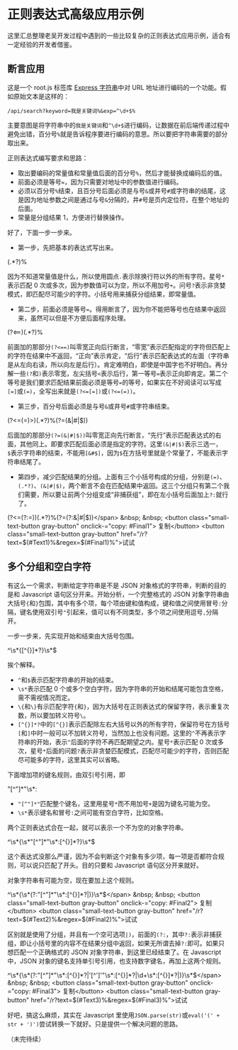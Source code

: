 <link href='/regex.css' rel='stylesheet' type='text/css'>

# 正则表达式高级应用示例

这里汇总整理老吴开发过程中遇到的一些比较复杂的正则表达式应用示例，适合有一定经验的开发者借鉴。

## 断言应用

这是一个 root.js 标签库 [Express 字符串](/root.js/express.md)中对 URL 地址进行编码的一个功能。假如原始文本是这样的：

```string
/api/search?keyword=我是关键词%&exp=^\d+$%
```

主要意图是将字符串中的`我是关键词`和`^\d+$`进行编码，让数据在前后端传递过程中避免出错，百分号`%`就是告诉程序要进行编码的意思。所以要把字符串需要的部分取出来。

正则表达式编写要求和思路：

* 取出要编码的常量值和常量值后面的百分号`%`，然后才能替换成编码后的值。
* 前面必须是等号`=`，因为只需要对地址中的参数值进行编码。
* 必须以百分号`%`结束，且百分号后面必须是与号`&`或井号`#`或字符串的结尾，这是因为地址参数之间是通过与号`&`分隔的，井`#`号是页内定位符，在整个地址的后面。
* 常量是分组结果 1，方便进行替换操作。

好了，下面一步一步来。

* 第一步，先把基本的表达式写出来。

<span class="regex">(.*?)%</span>

因为不知道常量值是什么，所以使用圆点`.`表示除换行符以外的所有字符。星号`*`表示匹配 0 次或多次，因为参数值可以为空，所以不用加号`+`。问号`?`表示非贪婪模式，即匹配尽可能少的字符。小括号用来捕获分组结果，即常量值。

* 第二步，前面必须是等号`=`。得用断言了，因为你不能把等号也在结果中返回来，虽然可以但是不方便后面程序处理。

<span class="regex">(?<==)(.*?)%</span>

前面加的那部分`(?<==)`叫零宽正向后行断言，“零宽”表示匹配指定的字符但匹配上的字符在结果中不返回，“正向”表示肯定，“后行”表示匹配表达式的左面（字符串是从左向右读，所以向左是后行）。肯定难明白，即使是中国字也不好明白。再分解一些`(?`和`)`表示零宽，左尖括号`<`表示后行，第一等号`=`表示正向即肯定。第二个等号是我们要求匹配结果前面必须是等号`=`的等号，如果实在不好阅读可以写成`[=]`或`(=)`，全写出来就是`(?<=[=])`或`(?<=(=))`。

* 第三步，百分号后面必须是与号`&`或井号`#`或字符串结束。

<span class="regex">(?<=(=)>)(.*?)%(?=(&|#|$))</span>

后面加的那部分`(?=(&|#|$))`叫零宽正向先行断言，“先行”表示匹配表达式的右面，其他同上。即要求匹配后面必须是指定的字符。这里`(&|#|$)`表示三选一，`$`表示字符串的结束，不能用`[&#$]`，因为`$`在方括号里就是个常量了，不能表示字符串结尾了。

* 第四步，减少匹配结果的分组。上面有三个小括号构成的分组，分别是`(=)`、`(.*?)`、`(&|#|$)`，两个断言不会在匹配结果中返回。这三个分组只有第二个我们需要，所以要让前两个分组变成“非捕获组”，即在左小括号后面加上`?:`就行了。

<span id="Text1" hidden>/api/search?keyword=我是关键词%&ex=^\d+$%</span>

<span id="Final1" copy-text="正则表达式已复制。" class="regex">(?<=(?:=))(.*?)%(?=(?:&|#|$))</span> &nbsp; &nbsp; <button class="small-text-button gray-button" onclick-="copy: #Final1"> 复制</button> <button class="small-text-button gray-button" href="/r?text=$(#Text1)%&regex=$(#Final1)%">试试</button>

## 多个分组和空白字符

有这么一个需求，判断给定字符串是不是 JSON 对象格式的字符串，判断的目的是和 Javascript 语句区分开来。开始分析，一个完整格式的 JSON 对象字符串由大括号`{`和`}`包围，其中有多个项，每个项由键和值构成，键和值之间使用冒号`:`分隔，键名使用双引号`"`引起来，值可以有不同类型，多个项之间使用逗号`,`分隔开。

一步一步来，先实现开始和结束由大括号包围。

<span class="regex">^\s\*\{[^{}]\*?\}\s\*$</span>

挨个解释。

* `^`和`$`表示匹配字符串的开始的结束。
* `\s*`表示匹配 0 个或多个空白字符，因为字符串的开始和结尾可能包含空格，需不需视情况而定。
* `\{`和`\}`有示匹配字符`{`和`}`，因为大括号在正则表达式的保留字符，表示重复次数，所以要加转义符号`\`。
* `[^{}]*?`中的`[^{}]`表示匹配除左右大括号以外的所有字符，保留符号在方括号`[`和`]`中时一般可以不加转义符号，当然加上也没有问题。这里的`^`不再表示字符串的开始，表示`^`后面的字符不再匹配期望之内。星号`*`表示匹配 0 次或多次，星号`*`后面的问题`?`表示非贪婪匹配模式，匹配尽可能少的字符，否则匹配尽可能多的字符，这里其实可以省略。

下面增加项的键名规则，由双引号引用，即

<span class="regex">"[^"]\*"\s\*:</span>

* `"[^"]*"`匹配整个键名，这里用星号`*`而不用加号`+`是因为键名可能为空。
* `\s*`表示键名和冒号`:`之间可能有空白字符，比如空格。

两个正则表达式合在一起，就可以表示一个不为空的对象字符串。

<span class="regex">^\s*\{\s*"[^"]\*"\s\*:[^{}]*?\}\s\*$</span>

这个表达式没那么严谨，因为不会判断这个对象有多少项，每一项是否都符合规则，可以说只匹配了开头。目的只要和 Javascript 语句区分开来就好。

对象字符串有可能为空，现在要加上这个规则。

<span id="Text2" hidden>{ "key1": 1, "key2": "value2" }</span>

<span id="Final2" copy-text="正则表达式已复制。" class="regex">^\s\*\{\s\*(?:"[^"]*"\s\*:[^{}]\*?|)\}\s\*$</span> &nbsp; &nbsp; <button class="small-text-button gray-button" onclick-="copy: #Final2"> 复制</button> <button class="small-text-button gray-button" href="/r?text=$(#Text2)%&regex=$(#Final2)%">试试</button>

区别就是使用了分组，并且有一个空可选项`|)`，前面的`(?:`，其中`?:`表示非捕获组，即让小括号里的内容不在结果分组中返回，如果无所谓去掉`?:`即可。如果只想匹配一个正确格式的 JSON 对象字符串，到这里已经结束了。在 Javascript 中，JSON 对象的键名支持单引号引用，也支持数字键名，再加上这两个规则。

<span id="Text3" hidden>{ 'key1': 1, 'key2': "value2" }</span>

<span id="Final3" copy-text="正则表达式已复制。" class="regex">^\s*\{\s\*(?:"[^"]\*"\s\*:[^{}]\*?|'[^']'"\s\*:[^{}]\*?|\d+\s\*:[^{}]\*?|)\}\s\*$</span> &nbsp; &nbsp; <button class="small-text-button gray-button" onclick-="copy: #Final3"> 复制</button> <button class="small-text-button gray-button" href="/r?text=$(#Text3)%&regex=$(#Final3)%">试试</button>

好吧，搞这么麻烦，其实在 Javascript 里使用`JSON.parse(str)`或`eval('(' + str + ')')`尝试转换一下就好。只是提供一个解决问题的思路。

（未完待续）
